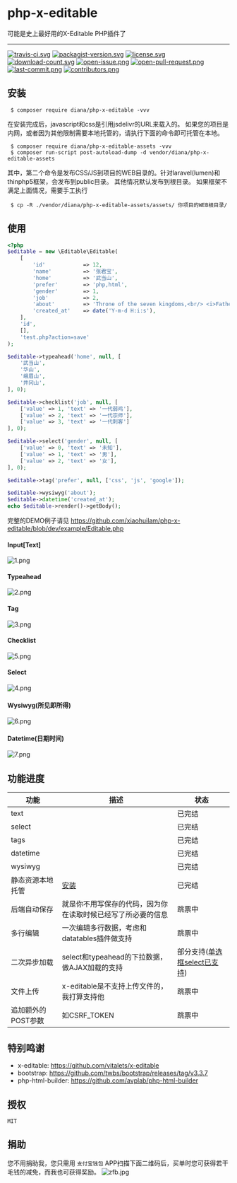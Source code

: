 # php-x-editable

可能是史上最好用的X-Editable PHP插件了


---
[![travis-ci.svg](https://img.shields.io/travis/xiaohuilam/php-x-editable/master.svg?style=flat-square)](https://travis-ci.org/xiaohuilam/php-x-editable) 
[![packagist-version.svg](https://img.shields.io/packagist/v/diana/php-x-editable.svg?style=flat-square)](https://packagist.org/packages/diana/php-x-editable)
[![license.svg](https://img.shields.io/badge/license-MIT-brightgreen.svg?style=flat-square)](https://github.com/xiaohuilam/php-x-editable/blob/master/LICENSE)
[![download-count.svg](https://img.shields.io/packagist/dt/diana/php-x-editable.svg?style=flat-square)](https://packagist.org/packages/diana/php-x-editable) 
[![open-issue.png](https://img.shields.io/github/issues/xiaohuilam/php-x-editable.svg?style=flat-square)](https://github.com/xiaohuilam/php-x-editable/issues) 
[![open-pull-request.png](https://img.shields.io/github/issues-pr/xiaohuilam/php-x-editable.svg?style=flat-square)](https://github.com/xiaohuilam/php-x-editable/pulls) 
[![last-commit.png](https://img.shields.io/github/last-commit/xiaohuilam/php-x-editable.svg?style=flat-square)](https://github.com/xiaohuilam/php-x-editable/commits) 
[![contributors.png](https://img.shields.io/github/contributors/xiaohuilam/php-x-editabl.svg?style=flat-square)](https://github.com/xiaohuilam/php-x-editable/graphs/contributors)



## 安装

```
 $ composer require diana/php-x-editable -vvv
```

在安装完成后，javascript和css是引用jsdelivr的URL来载入的。
如果您的项目是内网，或者因为其他限制需要本地托管的，请执行下面的命令即可托管在本地。

```
 $ composer require diana/php-x-editable-assets -vvv
 $ composer run-script post-autoload-dump -d vendor/diana/php-x-editable-assets
```

其中，第二个命令是发布CSS/JS到项目的WEB目录的。针对laravel(lumen)和thinphp5框架，会发布到public目录。
其他情况默认发布到根目录。
如果框架不满足上面情况，需要手工执行
```
 $ cp -R ./vendor/diana/php-x-editable-assets/assets/ 你项目的WEB根目录/
```


## 使用

```php
<?php
$editable = new \Editable\Editable(
    [
        'id'            => 12,
        'name'          => '张君宝',
        'home'          => '武当山',
        'prefer'        => 'php,html',
        'gender'        => 1,
        'job'           => 2,
        'about'         => 'Throne of the seven kingdoms,<br/> <i>Father of the dragon</i>, <b>stormborn</b>, <u>unburn</u>.',
        'created_at'    => date('Y-m-d H:i:s'),
    ], 
    'id', 
    [], 
    'test.php?action=save'
);

$editable->typeahead('home', null, [
    '武当山',
    '华山',
    '峨眉山',
    '井冈山',
], 0);

$editable->checklist('job', null, [
    ['value' => 1, 'text' => '一代弱鸡'],
    ['value' => 2, 'text' => '一代宗师'],
    ['value' => 3, 'text' => '一代刺客']
], 0);

$editable->select('gender', null, [
    ['value' => 0, 'text' => '未知'],
    ['value' => 1, 'text' => '男'],
    ['value' => 2, 'text' => '女'],
], 0);

$editable->tag('prefer', null, ['css', 'js', 'google']);

$editable->wysiwyg('about');
$editable->datetime('created_at');
echo $editable->render()->getBody();
```

完整的DEMO例子请见 https://github.com/xiaohuilam/php-x-editable/blob/dev/example/Editable.php


#### Input[Text]
![1.png](https://ooo.0o0.ooo/2017/11/09/5a042ab5a73db.png)

#### Typeahead
![2.png](https://ooo.0o0.ooo/2017/11/09/5a042ab5cc6a1.png)

#### Tag
![3.png](https://ooo.0o0.ooo/2017/11/09/5a042ab5cf328.png)

#### Checklist
![5.png](https://ooo.0o0.ooo/2017/11/09/5a042ab5e86fd.png)

#### Select
![4.png](https://ooo.0o0.ooo/2017/11/09/5a042ab5f2f18.png)

#### Wysiwyg(所见即所得)
![6.png](https://ooo.0o0.ooo/2017/11/09/5a042ab6068d1.png)

#### Datetime(日期时间)
![7.png](https://ooo.0o0.ooo/2017/11/09/5a042ab610250.png)


## 功能进度

|功能 |描述 |状态 |
|--|--|--|
|text | |已完结|
|select | |已完结|
|tags | |已完结|
|datetime| |已完结|
|wysiwyg| |已完结|
|静态资源本地托管 |[安装](https://github.com/xiaohuilam/php-x-editable/blob/master/README_cn.md#安装)|已完结|
|后端自动保存| 就是你不用写保存的代码，因为你在读取时候已经写了所必要的信息 |跳票中|
|多行编辑|一次编辑多行数据，考虑和datatables插件做支持 |跳票中|
|二次异步加载 |select和typeahead的下拉数据，做AJAX加载的支持 |部分支持([单选框select已支持](https://github.com/xiaohuilam/php-x-editable/blob/dev/example/Editable.php#L47))|
|文件上传 |x-editable是不支持上传文件的，我打算支持他|跳票中|
|追加额外的POST参数|如CSRF_TOKEN|跳票中|


## 特别鸣谢

 - x-editable: https://github.com/vitalets/x-editable
 - bootstrap: https://github.com/twbs/bootstrap/releases/tag/v3.3.7
 - php-html-builder: https://github.com/avplab/php-html-builder


## 授权

```
MIT
```


## 捐助

您不用捐助我，您只需用 `支付宝钱包` APP扫描下面二维码后，买单时您可获得若干毛钱的减免，而我也可获得奖励。
![zfb.jpg](https://i.loli.net/2017/11/16/5a0d3d6f957bc.jpg)
